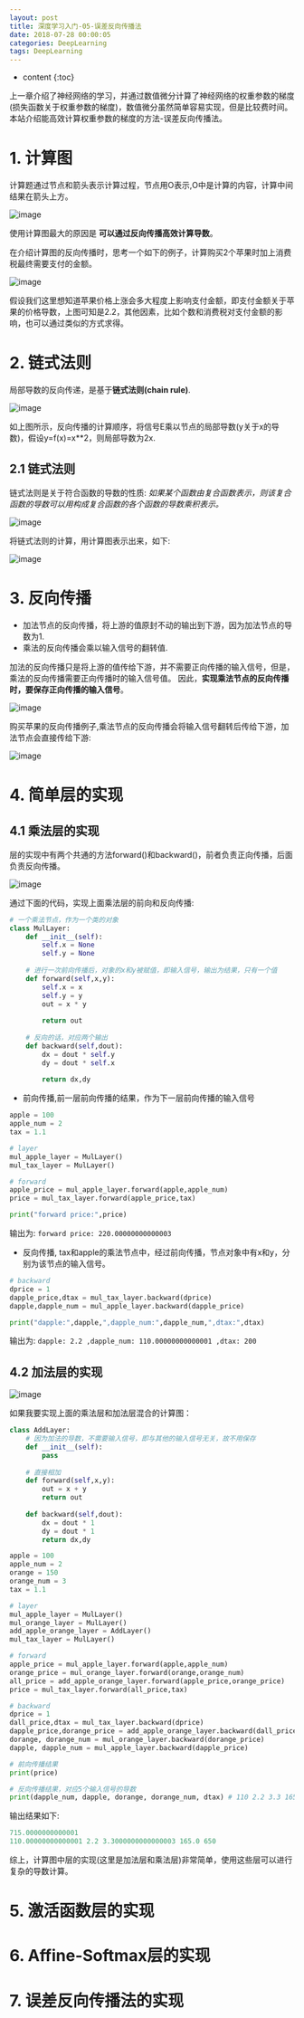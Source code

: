 ```yaml
---
layout: post
title: 深度学习入门-05-误差反向传播法
date: 2018-07-28 00:00:05
categories: DeepLearning
tags: DeepLearning
---
```

* content
{:toc}

上一章介绍了神经网络的学习，并通过数值微分计算了神经网络的权重参数的梯度(损失函数关于权重参数的梯度)，数值微分虽然简单容易实现，但是比较费时间。本站介绍能高效计算权重参数的梯度的方法-误差反向传播法。

# 1. 计算图

计算题通过节点和箭头表示计算过程，节点用O表示,O中是计算的内容，计算中间结果在箭头上方。

![image](https://user-images.githubusercontent.com/18595935/43989774-50de30a6-9d8b-11e8-97dc-6891df5aae6f.png)

使用计算图最大的原因是 **可以通过反向传播高效计算导数**。

在介绍计算图的反向传播时，思考一个如下的例子，计算购买2个苹果时加上消费税最终需要支付的金额。

![image](https://user-images.githubusercontent.com/18595935/43989882-8e822ece-9d8d-11e8-8c37-23cf72a4e03c.png)

假设我们这里想知道苹果价格上涨会多大程度上影响支付金额，即支付金额关于苹果的价格导数，上图可知是2.2，其他因素，比如个数和消费税对支付金额的影响，也可以通过类似的方式求得。

# 2. 链式法则

局部导数的反向传递，是基于**链式法则(chain rule)**.

![image](https://user-images.githubusercontent.com/18595935/43989945-cdbf0930-9d8e-11e8-8c98-8a440dc2c4f0.png)

如上图所示，反向传播的计算顺序，将信号E乘以节点的局部导数(y关于x的导数)，假设y=f(x)=x**2，则局部导数为2x.

## 2.1 链式法则

链式法则是关于符合函数的导数的性质: *如果某个函数由复合函数表示，则该复合函数的导数可以用构成复合函数的各个函数的导数乘积表示。*

![image](https://user-images.githubusercontent.com/18595935/43990269-c2592214-9d94-11e8-89f2-dece6035f46d.png)

将链式法则的计算，用计算图表示出来，如下:

![image](https://user-images.githubusercontent.com/18595935/44035401-63db9462-9f4a-11e8-8c17-4147f5be4a4f.png)


# 3. 反向传播

- 加法节点的反向传播，将上游的值原封不动的输出到下游，因为加法节点的导数为1.
- 乘法的反向传播会乘以输入信号的翻转值.

加法的反向传播只是将上游的值传给下游，并不需要正向传播的输入信号，但是，乘法的反向传播需要正向传播时的输入信号值。
因此，**实现乘法节点的反向传播时，要保存正向传播的输入信号**。

![image](https://user-images.githubusercontent.com/18595935/44035940-98266408-9f4b-11e8-9dea-8dd06361a58f.png)

购买苹果的反向传播例子,乘法节点的反向传播会将输入信号翻转后传给下游，加法节点会直接传给下游:

![image](https://user-images.githubusercontent.com/18595935/44036419-b3f77cd4-9f4c-11e8-8746-d3d2ff9a0d3e.png)

# 4. 简单层的实现

## 4.1 乘法层的实现

层的实现中有两个共通的方法forward()和backward()，前者负责正向传播，后面负责反向传播。

![image](https://user-images.githubusercontent.com/18595935/44037396-2eff8500-9f4f-11e8-8463-08ad6626893f.png)

通过下面的代码，实现上面乘法层的前向和反向传播:

```python
# 一个乘法节点，作为一个类的对象
class MulLayer:
    def __init__(self):
        self.x = None
        self.y = None
    
    # 进行一次前向传播后，对象的x和y被赋值，即输入信号，输出为结果，只有一个值
    def forward(self,x,y):
        self.x = x
        self.y = y
        out = x * y
    
        return out
    
    # 反向的话，对应两个输出
    def backward(self,dout):
        dx = dout * self.y
        dy = dout * self.x
        
        return dx,dy
```

- 前向传播,前一层前向传播的结果，作为下一层前向传播的输入信号

```python
apple = 100
apple_num = 2
tax = 1.1

# layer
mul_apple_layer = MulLayer()
mul_tax_layer = MulLayer()

# forward
apple_price = mul_apple_layer.forward(apple,apple_num)
price = mul_tax_layer.forward(apple_price,tax)

print("forward price:",price)
```

输出为: `forward price: 220.00000000000003`

- 反向传播, tax和apple的乘法节点中，经过前向传播，节点对象中有x和y，分别为该节点的输入信号。

```python
# backward
dprice = 1
dapple_price,dtax = mul_tax_layer.backward(dprice)
dapple,dapple_num = mul_apple_layer.backward(dapple_price)

print("dapple:",dapple,",dapple_num:",dapple_num,",dtax:",dtax)
```

输出为: `dapple: 2.2 ,dapple_num: 110.00000000000001 ,dtax: 200`

## 4.2 加法层的实现

![image](https://user-images.githubusercontent.com/18595935/44036419-b3f77cd4-9f4c-11e8-8746-d3d2ff9a0d3e.png)

如果我要实现上面的乘法层和加法层混合的计算图：

```python
class AddLayer:
    # 因为加法的导数，不需要输入信号，即与其他的输入信号无关，故不用保存
    def __init__(self):
        pass
    
    # 直接相加
    def forward(self,x,y):
        out = x + y
        return out
    
    def backward(self,dout):
        dx = dout * 1
        dy = dout * 1
        return dx,dy
```

```python
apple = 100
apple_num = 2
orange = 150
orange_num = 3
tax = 1.1

# layer
mul_apple_layer = MulLayer()
mul_orange_layer = MulLayer()
add_apple_orange_layer = AddLayer()
mul_tax_layer = MulLayer()

# forward
apple_price = mul_apple_layer.forward(apple,apple_num)
orange_price = mul_orange_layer.forward(orange,orange_num)
all_price = add_apple_orange_layer.forward(apple_price,orange_price)
price = mul_tax_layer.forward(all_price,tax)

# backward
dprice = 1
dall_price,dtax = mul_tax_layer.backward(dprice)
dapple_price,dorange_price = add_apple_orange_layer.backward(dall_price)
dorange, dorange_num = mul_orange_layer.backward(dorange_price) 
dapple, dapple_num = mul_apple_layer.backward(dapple_price)

# 前向传播结果
print(price)

# 反向传播结果，对应5个输入信号的导数
print(dapple_num, dapple, dorange, dorange_num, dtax) # 110 2.2 3.3 165 650
```


输出结果如下:

```python
715.0000000000001
110.00000000000001 2.2 3.3000000000000003 165.0 650
```

综上，计算图中层的实现(这里是加法层和乘法层)非常简单，使用这些层可以进行复杂的导数计算。

# 5. 激活函数层的实现

# 6. Affine-Softmax层的实现

# 7. 误差反向传播法的实现





